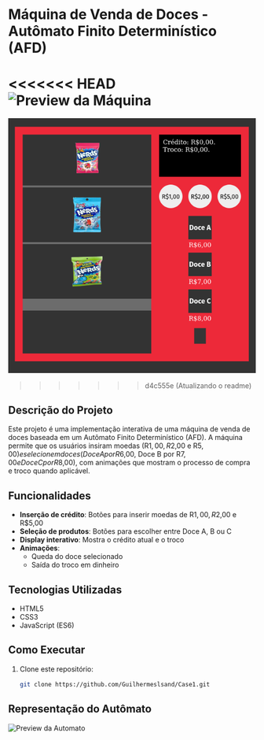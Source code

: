 # Máquina de Venda de Doces - Autômato Finito Determinístico (AFD)

<<<<<<< HEAD
![Preview da Máquina](https://drive.google.com/file/d/1ROajSPXtxJ8ixUguCvxqtNjOt9GJI7Aa/view?usp=drive_link) <!-- Adicione uma imagem de preview se disponível -->
=======
![Preview da Máquina](readme/Case1.png) <!-- Adicione uma imagem de preview se disponível -->
>>>>>>> d4c555e (Atualizando o readme)

## Descrição do Projeto

Este projeto é uma implementação interativa de uma máquina de venda de doces baseada em um Autômato Finito Determinístico (AFD). A máquina permite que os usuários insiram moedas (R$1,00, R$2,00 e R$5,00) e selecionem doces (Doce A por R$6,00, Doce B por R$7,00 e Doce C por R$8,00), com animações que mostram o processo de compra e troco quando aplicável.

## Funcionalidades

- **Inserção de crédito**: Botões para inserir moedas de R$1,00, R$2,00 e R$5,00
- **Seleção de produtos**: Botões para escolher entre Doce A, B ou C
- **Display interativo**: Mostra o crédito atual e o troco
- **Animações**:
  - Queda do doce selecionado
  - Saída do troco em dinheiro

## Tecnologias Utilizadas

- HTML5
- CSS3
- JavaScript (ES6)

## Como Executar

1. Clone este repositório:
   ```bash
   git clone https://github.com/Guilhermeslsand/Case1.git
   
## Representação do Autômato
![Preview da Automato](readme/Automato_Case_1.png)
